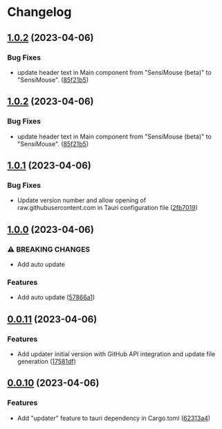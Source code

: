 # Changelog

## [1.0.2](https://github.com/Nicify/sensi-mouse/compare/v1.0.1...v1.0.2) (2023-04-06)


### Bug Fixes

* update header text in Main component from "SensiMouse (beta)" to "SensiMouse". ([85f21b5](https://github.com/Nicify/sensi-mouse/commit/85f21b58af1b9ae8d69724fab5f12502d19e00d1))

## [1.0.2](https://github.com/Nicify/sensi-mouse/compare/v1.0.1...v1.0.2) (2023-04-06)


### Bug Fixes

* update header text in Main component from "SensiMouse (beta)" to "SensiMouse". ([85f21b5](https://github.com/Nicify/sensi-mouse/commit/85f21b58af1b9ae8d69724fab5f12502d19e00d1))

## [1.0.1](https://github.com/Nicify/sensi-mouse/compare/v1.0.0...v1.0.1) (2023-04-06)


### Bug Fixes

* Update version number and allow opening of raw.githubusercontent.com in Tauri configuration file ([2fb7019](https://github.com/Nicify/sensi-mouse/commit/2fb70196bcc3bb79efce12a7a362078aea9209d7))

## [1.0.0](https://github.com/Nicify/sensi-mouse/compare/v0.0.11...v1.0.0) (2023-04-06)


### ⚠ BREAKING CHANGES

* Add auto update

### Features

* Add auto update ([57866a1](https://github.com/Nicify/sensi-mouse/commit/57866a10c41554f4991429da62ce336f25e6f28a))

## [0.0.11](https://github.com/Nicify/sensi-mouse/compare/v0.0.10...v0.0.11) (2023-04-06)


### Features

* Add updater initial version with GitHub API integration and update file generation ([17581df](https://github.com/Nicify/sensi-mouse/commit/17581df45a28879d1a246d28c7c9d41d37b1eac9))

## [0.0.10](https://github.com/Nicify/sensi-mouse/compare/v0.0.9...v0.0.10) (2023-04-06)


### Features

* Add "updater" feature to tauri dependency in Cargo.toml ([62313a4](https://github.com/Nicify/sensi-mouse/commit/62313a4bd180653411e36ffe45c3dd816a7417e3))
